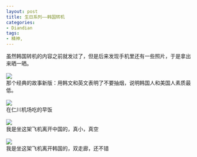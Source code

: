 ```yaml
---
layout: post
title: 生日系列——韩国转机
categories:
- Diandian
tags:
- 精神, 
---
```

虽然韩国转机的内容之前就发过了，但是后来发现手机里还有一些照片，于是拿出来晒一晒。
<br />
<br />
<img src="http://m3.img.srcdd.com/farm4/d/2012/0627/10/38E2EBB7FD032E1D779AD2A427315223_B500_900_500_375.JPEG" />
<br />那个经典的故事新版：用韩文和英文表明了不要抽烟，说明韩国人和美国人素质最低。
<br />
<br />
<img src="http://m1.img.srcdd.com/farm4/d/2012/0627/10/81000CCD2DFA631B0A2975E9BA03E166_B500_900_500_375.JPEG" />
<br />在仁川机场吃的早饭
<br />
<br />
<img src="http://m1.img.srcdd.com/farm4/d/2012/0627/10/B381EFD24D45393713370D20C29D92BF_B500_900_500_375.JPEG" />
<br />我是坐这架飞机离开中国的，真小，真空
<br />
<br />
<img src="http://m2.img.srcdd.com/farm4/d/2012/0627/10/4A54306F9992318172BBE06C3525CEB7_B500_900_500_375.JPEG" />
<br />我是坐这架飞机离开韩国的，双走廊，还不错